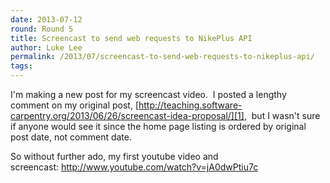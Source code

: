 ```yaml
---
date: 2013-07-12
round: Round 5
title: Screencast to send web requests to NikePlus API
author: Luke Lee
permalink: /2013/07/screencast-to-send-web-requests-to-nikeplus-api/
tags:
---
```

I'm making a new post for my screencast video.  I posted a lengthy comment on my original post, [http://teaching.software-carpentry.org/2013/06/26/screencast-idea-proposal/][1],  but I wasn't sure if anyone would see it since the home page listing is ordered by original post date, not comment date.

So without further ado, my first youtube video and screencast: <a href="http://www.youtube.com/watch?v=jA0dwPtiu7c" rel="nofollow">http://www.youtube.com/watch?v=jA0dwPtiu7c</a>

 [1]: http://teaching.software-carpentry.org/2013/06/26/screencast-idea-proposal/ "Screencast for NikePlus API"
